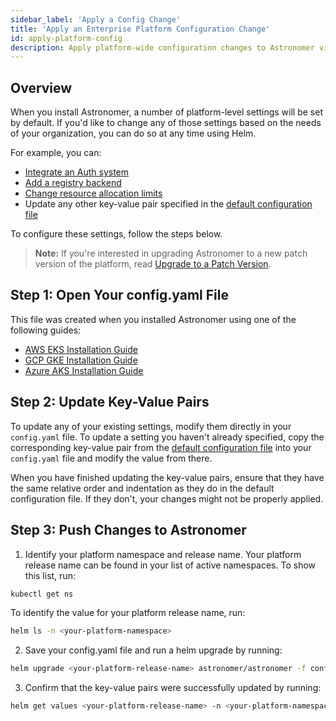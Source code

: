 ```yaml
---
sidebar_label: 'Apply a Config Change'
title: 'Apply an Enterprise Platform Configuration Change'
id: apply-platform-config
description: Apply platform-wide configuration changes to Astronomer via Helm.
---
```


## Overview

When you install Astronomer, a number of platform-level settings will be set by default. If you'd like to change any of those settings based on the needs of your organization, you can do so at any time using Helm.

For example, you can:

* [Integrate an Auth system](integrate-auth-system)
* [Add a registry backend](enterprise/registry-backend)
* [Change resource allocation limits](enterprise/configure-platform-resources)
* Update any other key-value pair specified in the [default configuration file](https://github.com/astronomer/astronomer/blob/master/values.yaml)

To configure these settings, follow the steps below.

> **Note:** If you're interested in upgrading Astronomer to a new patch version of the platform, read [Upgrade to a Patch Version](enterprise/upgrade-astronomer-patch).

## Step 1: Open Your config.yaml File

This file was created when you installed Astronomer using one of the following guides:

* [AWS EKS Installation Guide](install-aws#step-8-configure-your-helm-chart)
* [GCP GKE Installation Guide](install-gcp#step-7-configure-your-helm-chart)
* [Azure AKS Installation Guide](install-azure#step-7-configure-your-helm-chart)

## Step 2: Update Key-Value Pairs

To update any of your existing settings, modify them directly in your `config.yaml` file. To update a setting you haven't already specified, copy the corresponding key-value pair from the [default configuration file](https://github.com/astronomer/docs/blob/main/enterprise/next/reference/default.yaml) into your `config.yaml` file and modify the value from there.

When you have finished updating the key-value pairs, ensure that they have the same relative order and indentation as they do in the default configuration file. If they don't, your changes might not be properly applied.

## Step 3: Push Changes to Astronomer

1. Identify your platform namespace and release name. Your platform release name can be found in your list of active namespaces. To show this list, run:
```sh
kubectl get ns
```
To identify the value for your platform release name, run:
```sh
helm ls -n <your-platform-namespace>
```
2. Save your config.yaml file and run a helm upgrade by running:
```sh
helm upgrade <your-platform-release-name> astronomer/astronomer -f config.yaml -n <your-platform-namespace> --version=<your-platform-version>
```
3. Confirm that the key-value pairs were successfully updated by running:
```sh
helm get values <your-platform-release-name> -n <your-platform-namespace>
```
